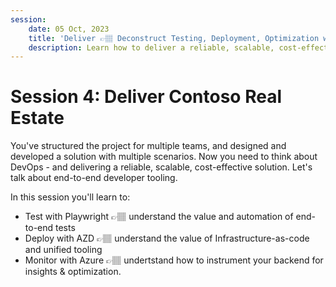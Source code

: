 ```yaml
---
session:
    date: 05 Oct, 2023
    title: 'Deliver 👉🏽 Deconstruct Testing, Deployment, Optimization workflows'
    description: Learn how to deliver a reliable, scalable, cost-effective solution with the help of best-in-class developer tooling.
---
```


# Session 4: Deliver Contoso Real Estate 

You've structured the project for multiple teams, and designed and developed a solution with multiple scenarios. Now you need to think about DevOps - and delivering a reliable, scalable, cost-effective solution. Let's talk about end-to-end developer tooling.

In this session you'll learn to:
 - Test with Playwright 👉🏽 understand the value and automation of end-to-end tests
 - Deploy with AZD 👉🏽 understand the value of Infrastructure-as-code and unified tooling
 - Monitor with Azure 👉🏽 undertstand how to instrument your backend for insights & optimization.


